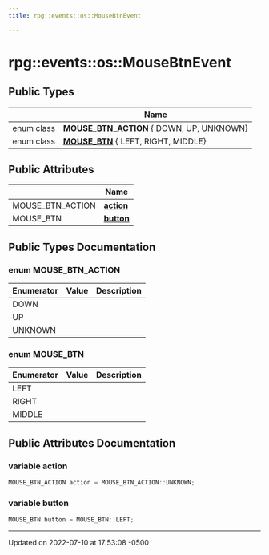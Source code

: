 ```yaml
---
title: rpg::events::os::MouseBtnEvent

---
```


# rpg::events::os::MouseBtnEvent





## Public Types

|                | Name           |
| -------------- | -------------- |
| enum class| **[MOUSE_BTN_ACTION](/engine/Classes/structrpg_1_1events_1_1os_1_1_mouse_btn_event/#enum-mouse-btn-action)** { DOWN, UP, UNKNOWN} |
| enum class| **[MOUSE_BTN](/engine/Classes/structrpg_1_1events_1_1os_1_1_mouse_btn_event/#enum-mouse-btn)** { LEFT, RIGHT, MIDDLE} |

## Public Attributes

|                | Name           |
| -------------- | -------------- |
| MOUSE_BTN_ACTION | **[action](/engine/Classes/structrpg_1_1events_1_1os_1_1_mouse_btn_event/#variable-action)**  |
| MOUSE_BTN | **[button](/engine/Classes/structrpg_1_1events_1_1os_1_1_mouse_btn_event/#variable-button)**  |

## Public Types Documentation

### enum MOUSE_BTN_ACTION

| Enumerator | Value | Description |
| ---------- | ----- | ----------- |
| DOWN | |   |
| UP | |   |
| UNKNOWN | |   |




### enum MOUSE_BTN

| Enumerator | Value | Description |
| ---------- | ----- | ----------- |
| LEFT | |   |
| RIGHT | |   |
| MIDDLE | |   |




## Public Attributes Documentation

### variable action

```cpp
MOUSE_BTN_ACTION action = MOUSE_BTN_ACTION::UNKNOWN;
```


### variable button

```cpp
MOUSE_BTN button = MOUSE_BTN::LEFT;
```


-------------------------------

Updated on 2022-07-10 at 17:53:08 -0500
